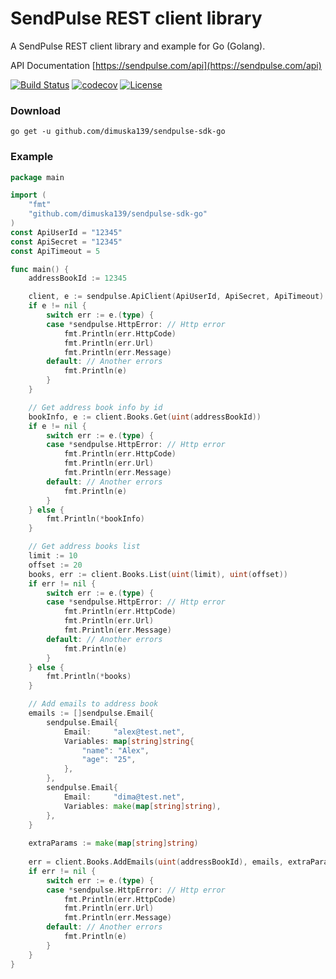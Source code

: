 # SendPulse REST client library
A SendPulse REST client library and example for Go (Golang).

API Documentation [https://sendpulse.com/api](https://sendpulse.com/api)

[![Build Status](https://travis-ci.org/dimuska139/sendpulse-sdk-go.svg?branch=master)](https://travis-ci.org/dimuska139/sendpulse-sdk-go)
[![codecov](https://codecov.io/gh/dimuska139/sendpulse-sdk-go/branch/master/graph/badge.svg)](https://codecov.io/gh/dimuska139/sendpulse-sdk-go)
[![License](https://img.shields.io/github/license/mashape/apistatus.svg)](https://github.com/dimuska139/sendpulse-sdk-go/blob/master/LICENSE)

### Download

```shell
go get -u github.com/dimuska139/sendpulse-sdk-go
```

### Example
```go
package main

import (
	"fmt"
	"github.com/dimuska139/sendpulse-sdk-go"
)
const ApiUserId = "12345"
const ApiSecret = "12345"
const ApiTimeout = 5

func main() {
	addressBookId := 12345

	client, e := sendpulse.ApiClient(ApiUserId, ApiSecret, ApiTimeout)
	if e != nil {
		switch err := e.(type) {
		case *sendpulse.HttpError: // Http error
			fmt.Println(err.HttpCode)
			fmt.Println(err.Url)
			fmt.Println(err.Message)
		default: // Another errors
			fmt.Println(e)
		}
	}

	// Get address book info by id
	bookInfo, e := client.Books.Get(uint(addressBookId))
	if e != nil {
		switch err := e.(type) {
		case *sendpulse.HttpError: // Http error
			fmt.Println(err.HttpCode)
			fmt.Println(err.Url)
			fmt.Println(err.Message)
		default: // Another errors
			fmt.Println(e)
		}
	} else {
		fmt.Println(*bookInfo)
	}

	// Get address books list
	limit := 10
	offset := 20
	books, err := client.Books.List(uint(limit), uint(offset))
	if err != nil {
		switch err := e.(type) {
		case *sendpulse.HttpError: // Http error
			fmt.Println(err.HttpCode)
			fmt.Println(err.Url)
			fmt.Println(err.Message)
		default: // Another errors
			fmt.Println(e)
		}
	} else {
		fmt.Println(*books)
	}

	// Add emails to address book
	emails := []sendpulse.Email{
		sendpulse.Email{
			Email:     "alex@test.net",
			Variables: map[string]string{
				"name": "Alex",
				"age": "25",
			},
		},
		sendpulse.Email{
			Email:     "dima@test.net",
			Variables: make(map[string]string),
		},
	}
	
	extraParams := make(map[string]string)
	
	err = client.Books.AddEmails(uint(addressBookId), emails, extraParams)
	if err != nil {
		switch err := e.(type) {
		case *sendpulse.HttpError: // Http error
			fmt.Println(err.HttpCode)
			fmt.Println(err.Url)
			fmt.Println(err.Message)
		default: // Another errors
			fmt.Println(e)
		}
	}
}
```
